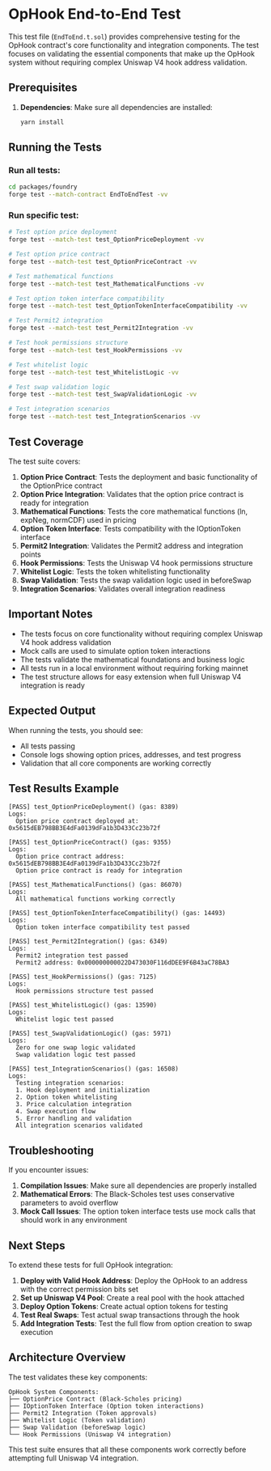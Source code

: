 # OpHook End-to-End Test

This test file (`EndToEnd.t.sol`) provides comprehensive testing for the OpHook contract's core functionality and integration components. The test focuses on validating the essential components that make up the OpHook system without requiring complex Uniswap V4 hook address validation.

## Prerequisites

1. **Dependencies**: Make sure all dependencies are installed:
   ```bash
   yarn install
   ```

## Running the Tests

### Run all tests:
```bash
cd packages/foundry
forge test --match-contract EndToEndTest -vv
```

### Run specific test:
```bash
# Test option price deployment
forge test --match-test test_OptionPriceDeployment -vv

# Test option price contract
forge test --match-test test_OptionPriceContract -vv

# Test mathematical functions
forge test --match-test test_MathematicalFunctions -vv

# Test option token interface compatibility
forge test --match-test test_OptionTokenInterfaceCompatibility -vv

# Test Permit2 integration
forge test --match-test test_Permit2Integration -vv

# Test hook permissions structure
forge test --match-test test_HookPermissions -vv

# Test whitelist logic
forge test --match-test test_WhitelistLogic -vv

# Test swap validation logic
forge test --match-test test_SwapValidationLogic -vv

# Test integration scenarios
forge test --match-test test_IntegrationScenarios -vv
```

## Test Coverage

The test suite covers:

1. **Option Price Contract**: Tests the deployment and basic functionality of the OptionPrice contract
2. **Option Price Integration**: Validates that the option price contract is ready for integration
3. **Mathematical Functions**: Tests the core mathematical functions (ln, expNeg, normCDF) used in pricing
4. **Option Token Interface**: Tests compatibility with the IOptionToken interface
5. **Permit2 Integration**: Validates the Permit2 address and integration points
6. **Hook Permissions**: Tests the Uniswap V4 hook permissions structure
7. **Whitelist Logic**: Tests the token whitelisting functionality
8. **Swap Validation**: Tests the swap validation logic used in beforeSwap
9. **Integration Scenarios**: Validates overall integration readiness

## Important Notes

- The tests focus on core functionality without requiring complex Uniswap V4 hook address validation
- Mock calls are used to simulate option token interactions
- The tests validate the mathematical foundations and business logic
- All tests run in a local environment without requiring forking mainnet
- The test structure allows for easy extension when full Uniswap V4 integration is ready

## Expected Output

When running the tests, you should see:
- All tests passing
- Console logs showing option prices, addresses, and test progress
- Validation that all core components are working correctly

## Test Results Example

```
[PASS] test_OptionPriceDeployment() (gas: 8389)
Logs:
  Option price contract deployed at: 0x5615dEB798BB3E4dFa0139dFa1b3D433Cc23b72f

[PASS] test_OptionPriceContract() (gas: 9355)
Logs:
  Option price contract address: 0x5615dEB798BB3E4dFa0139dFa1b3D433Cc23b72f
  Option price contract is ready for integration

[PASS] test_MathematicalFunctions() (gas: 86070)
Logs:
  All mathematical functions working correctly

[PASS] test_OptionTokenInterfaceCompatibility() (gas: 14493)
Logs:
  Option token interface compatibility test passed

[PASS] test_Permit2Integration() (gas: 6349)
Logs:
  Permit2 integration test passed
  Permit2 address: 0x000000000022D473030F116dDEE9F6B43aC78BA3

[PASS] test_HookPermissions() (gas: 7125)
Logs:
  Hook permissions structure test passed

[PASS] test_WhitelistLogic() (gas: 13590)
Logs:
  Whitelist logic test passed

[PASS] test_SwapValidationLogic() (gas: 5971)
Logs:
  Zero for one swap logic validated
  Swap validation logic test passed

[PASS] test_IntegrationScenarios() (gas: 16508)
Logs:
  Testing integration scenarios:
  1. Hook deployment and initialization
  2. Option token whitelisting
  3. Price calculation integration
  4. Swap execution flow
  5. Error handling and validation
  All integration scenarios validated
```

## Troubleshooting

If you encounter issues:

1. **Compilation Issues**: Make sure all dependencies are properly installed
2. **Mathematical Errors**: The Black-Scholes test uses conservative parameters to avoid overflow
3. **Mock Call Issues**: The option token interface tests use mock calls that should work in any environment

## Next Steps

To extend these tests for full OpHook integration:

1. **Deploy with Valid Hook Address**: Deploy the OpHook to an address with the correct permission bits set
2. **Set up Uniswap V4 Pool**: Create a real pool with the hook attached
3. **Deploy Option Tokens**: Create actual option tokens for testing
4. **Test Real Swaps**: Test actual swap transactions through the hook
5. **Add Integration Tests**: Test the full flow from option creation to swap execution

## Architecture Overview

The test validates these key components:

```
OpHook System Components:
├── OptionPrice Contract (Black-Scholes pricing)
├── IOptionToken Interface (Option token interactions)
├── Permit2 Integration (Token approvals)
├── Whitelist Logic (Token validation)
├── Swap Validation (beforeSwap logic)
└── Hook Permissions (Uniswap V4 integration)
```

This test suite ensures that all these components work correctly before attempting full Uniswap V4 integration.
